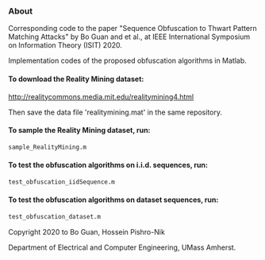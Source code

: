 ### About

Corresponding code to the paper "Sequence Obfuscation to Thwart Pattern Matching Attacks" by Bo Guan and et al., at IEEE International Symposium on Information Theory (ISIT) 2020.

Implementation codes of the proposed obfuscation algorithms in Matlab.

#### To download the Reality Mining dataset:

http://realitycommons.media.mit.edu/realitymining4.html

Then save the data file 'realitymining.mat' in the same repository.

#### To sample the Reality Mining dataset, run:

```bash
sample_RealityMining.m
```

#### To test the obfuscation algorithms on i.i.d. sequences, run:

```bash
test_obfuscation_iidSequence.m
```

#### To test the obfuscation algorithms on dataset sequences, run:

```bash
test_obfuscation_dataset.m
```

Copyright 2020 to Bo Guan, Hossein Pishro-Nik

Department of Electrical and Computer Engineering, UMass Amherst.
